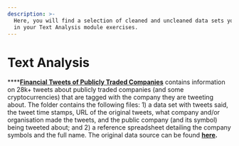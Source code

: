 ```yaml
---
description: >-
  Here, you will find a selection of cleaned and uncleaned data sets you can use
  in your Text Analysis module exercises.
---
```


# Text Analysis

\*\*\*\*[**Financial Tweets of Publicly Traded Companies**](https://github.com/MaurissaCM/Decoded-DA-Datastore/raw/master/data/financial-tweets.zip) contains information on 28k+ tweets about publicly traded companies \(and some cryptocurrencies\) that are tagged with the company they are tweeting about. The folder contains the following files: 1\) a data set with  tweets said, the tweet time stamps, URL of the original tweets, what company and/or organisation made the tweets, and the public company \(and its symbol\) being tweeted about; and 2\) a reference spreadsheet detailing the company symbols and the full name. The original data source can be found [**here**](https://www.kaggle.com/davidwallach/financial-tweets)**.**

